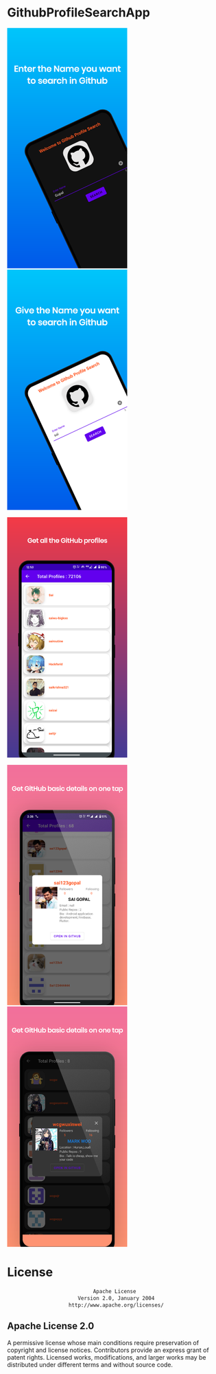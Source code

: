 # GithubProfileSearchApp

<img src="Screenshot/screenshot D1.png" width="280px" alt="Screenshot" /><img src="Screenshot/Screenshoot1.png" width="280px" alt="Screenshot" />

<img src="Screenshot/Screenshoot2.png" width="280px" alt="Screenshot" />

<img src="Screenshot/Screenshoot3.png" width="280px" alt="Screenshot" /><img src="Screenshot/screenshotD2.png" width="280px" alt="Screenshot" />


# License
                                Apache License
                           Version 2.0, January 2004
                        http://www.apache.org/licenses/
   
## Apache License 2.0
A permissive license whose main conditions require preservation of copyright and license notices. Contributors provide an express grant of patent rights. Licensed works, modifications, and larger works may be distributed under different terms and without source code.



 

 

 

 

 


 

 


